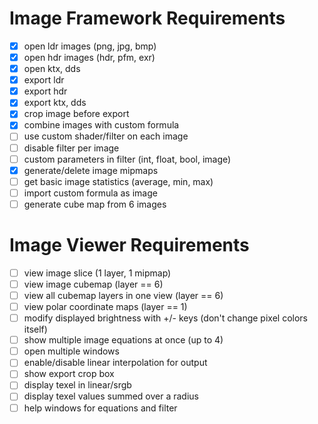 # Image Framework Requirements

- [x] open ldr images (png, jpg, bmp)
- [x] open hdr images (hdr, pfm, exr)
- [x] open ktx, dds
- [x] export ldr
- [x] export hdr
- [x] export ktx, dds
- [x] crop image before export
- [x] combine images with custom formula
- [ ] use custom shader/filter on each image
- [ ] disable filter per image
- [ ] custom parameters in filter (int, float, bool, image)
- [x] generate/delete image mipmaps
- [ ] get basic image statistics (average, min, max)
- [ ] import custom formula as image
- [ ] generate cube map from 6 images

# Image Viewer Requirements

- [ ] view image slice (1 layer, 1 mipmap)
- [ ] view image cubemap (layer == 6)
- [ ] view all cubemap layers in one view (layer == 6)
- [ ] view polar coordinate maps (layer == 1)
- [ ] modify displayed brightness with +/- keys (don't change pixel colors itself)
- [ ] show multiple image equations at once (up to 4)
- [ ] open multiple windows
- [ ] enable/disable linear interpolation for output
- [ ] show export crop box
- [ ] display texel in linear/srgb
- [ ] display texel values summed over a radius
- [ ] help windows for equations and filter